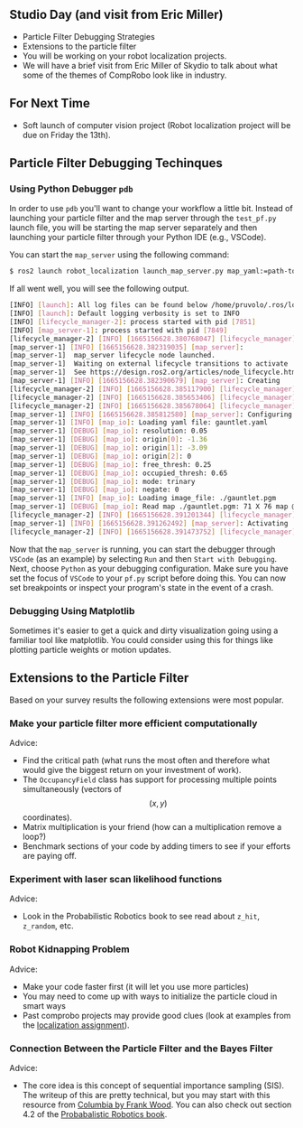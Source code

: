 ## Studio Day (and visit from Eric Miller)

* Particle Filter Debugging Strategies
* Extensions to the particle filter
* You will be working on your robot localization projects.
* We will have a brief visit from Eric Miller of Skydio to talk about what some of the themes of CompRobo look like in industry. 

## For Next Time

* Soft launch of computer vision project (Robot localization project will be due on Friday the 13th).

## Particle Filter Debugging Techinques

### Using Python Debugger ``pdb``

In order to use ``pdb`` you'll want to change your workflow a little bit.  Instead of launching your particle filter and the map server through the ``test_pf.py`` launch file, you will be starting the map server separately and then launching your particle filter through your Python IDE (e.g., VSCode).

You can start the ``map_server`` using the following command:

```bash
$ ros2 launch robot_localization launch_map_server.py map_yaml:=path-to-map-yaml 
```

If all went well, you will see the following output.

```bash
[INFO] [launch]: All log files can be found below /home/pruvolo/.ros/log/2022-10-07-11-30-28-273830-pruvolo-Precision-3551-7847
[INFO] [launch]: Default logging verbosity is set to INFO
[INFO] [lifecycle_manager-2]: process started with pid [7851]
[INFO] [map_server-1]: process started with pid [7849]
[lifecycle_manager-2] [INFO] [1665156628.380768047] [lifecycle_manager]: Creating
[map_server-1] [INFO] [1665156628.382319035] [map_server]: 
[map_server-1] 	map_server lifecycle node launched. 
[map_server-1] 	Waiting on external lifecycle transitions to activate
[map_server-1] 	See https://design.ros2.org/articles/node_lifecycle.html for more information.
[map_server-1] [INFO] [1665156628.382390679] [map_server]: Creating
[lifecycle_manager-2] [INFO] [1665156628.385117900] [lifecycle_manager]: Creating and initializing lifecycle service clients
[lifecycle_manager-2] [INFO] [1665156628.385653406] [lifecycle_manager]: Starting managed nodes bringup...
[lifecycle_manager-2] [INFO] [1665156628.385678064] [lifecycle_manager]: Configuring map_server
[map_server-1] [INFO] [1665156628.385812580] [map_server]: Configuring
[map_server-1] [INFO] [map_io]: Loading yaml file: gauntlet.yaml
[map_server-1] [DEBUG] [map_io]: resolution: 0.05
[map_server-1] [DEBUG] [map_io]: origin[0]: -1.36
[map_server-1] [DEBUG] [map_io]: origin[1]: -3.09
[map_server-1] [DEBUG] [map_io]: origin[2]: 0
[map_server-1] [DEBUG] [map_io]: free_thresh: 0.25
[map_server-1] [DEBUG] [map_io]: occupied_thresh: 0.65
[map_server-1] [DEBUG] [map_io]: mode: trinary
[map_server-1] [DEBUG] [map_io]: negate: 0
[map_server-1] [INFO] [map_io]: Loading image_file: ./gauntlet.pgm
[map_server-1] [DEBUG] [map_io]: Read map ./gauntlet.pgm: 71 X 76 map @ 0.05 m/cell
[lifecycle_manager-2] [INFO] [1665156628.391201344] [lifecycle_manager]: Activating map_server
[map_server-1] [INFO] [1665156628.391262492] [map_server]: Activating
[lifecycle_manager-2] [INFO] [1665156628.391473752] [lifecycle_manager]: Managed nodes are active
```

Now that the ``map_server`` is running, you can start the debugger through ``VSCode`` (as an example) by selecting ``Run`` and then ``Start with Debugging``.  Next, choose ``Python`` as your debugging configuration.  Make sure you have set the focus of ``VSCode`` to your ``pf.py`` script before doing this.  You can now set breakpoints or inspect your program's state in the event of a crash.

### Debugging Using Matplotlib

Sometimes it's easier to get a quick and dirty visualization going using a familiar tool like matplotlib.  You could consider using this for things like plotting particle weights or motion updates.


## Extensions to the Particle Filter

Based on your survey results the following extensions were most popular.

### Make your particle filter more efficient computationally

Advice:
* Find the critical path (what runs the most often and therefore what would give the biggest return on your investment of work).
* The ``OccupancyField`` class has support for processing multiple points simultaneously (vectors of $$(x,y)$$ coordinates).
* Matrix multiplication is your friend (how can a multiplication remove a loop?)
* Benchmark sections of your code by adding timers to see if your efforts are paying off.

### Experiment with laser scan likelihood functions

Advice:
* Look in the Probabilistic Robotics book to see read about ``z_hit``, ``z_random``, etc.

### Robot Kidnapping Problem

Advice:
* Make your code faster first (it will let you use more particles)
* You may need to come up with ways to initialize the particle cloud in smart ways
* Past comprobo projects may provide good clues (look at examples from the [localization assignment](../assignments/robot_localization)). 

### Connection Between the Particle Filter and the Bayes Filter

Advice:
* The core idea is this concept of sequential importance sampling (SIS).  The writeup of this are pretty technical, but you may start with this resource from [Columbia by Frank Wood](http://www.stat.columbia.edu/~fwood/Tutorials/sequential_monte_carlo.pdf). You can also check out section 4.2 of the [Probabalistic Robotics book](https://docs.ufpr.br/~danielsantos/ProbabilisticRobotics.pdf). 

